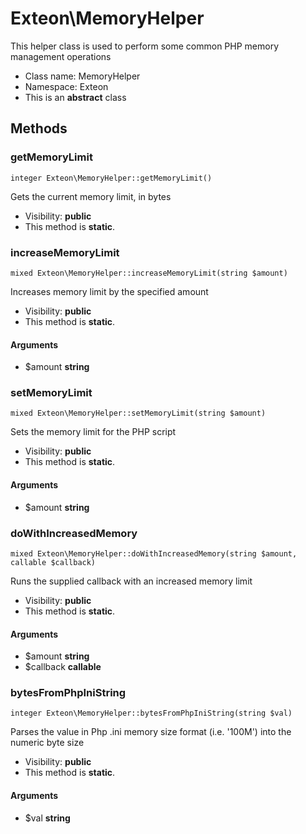 Exteon\MemoryHelper
===============

This helper class is used to perform some common PHP memory management
operations




* Class name: MemoryHelper
* Namespace: Exteon
* This is an **abstract** class







Methods
-------


### getMemoryLimit

    integer Exteon\MemoryHelper::getMemoryLimit()

Gets the current memory limit, in bytes



* Visibility: **public**
* This method is **static**.




### increaseMemoryLimit

    mixed Exteon\MemoryHelper::increaseMemoryLimit(string $amount)

Increases memory limit by the specified amount



* Visibility: **public**
* This method is **static**.


#### Arguments
* $amount **string**



### setMemoryLimit

    mixed Exteon\MemoryHelper::setMemoryLimit(string $amount)

Sets the memory limit for the PHP script



* Visibility: **public**
* This method is **static**.


#### Arguments
* $amount **string**



### doWithIncreasedMemory

    mixed Exteon\MemoryHelper::doWithIncreasedMemory(string $amount, callable $callback)

Runs the supplied callback with an increased memory limit



* Visibility: **public**
* This method is **static**.


#### Arguments
* $amount **string**
* $callback **callable**



### bytesFromPhpIniString

    integer Exteon\MemoryHelper::bytesFromPhpIniString(string $val)

Parses the value in Php .ini memory size format (i.e. '100M') into
the numeric byte size



* Visibility: **public**
* This method is **static**.


#### Arguments
* $val **string**



